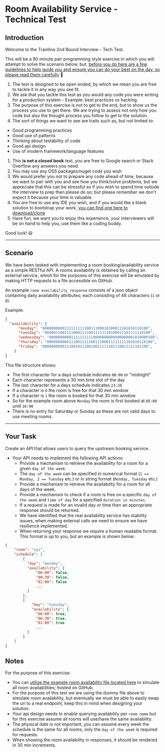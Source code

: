 # Room Availability Service - Technical Test

## Introduction

Welcome to the Trainline 2nd Round Interview - Tech Test. 

This will be a 90 minute pair programming style exercise in which you will attempt to solve the scenario below, but, <u>before you do here are a few guidelines to help guide you and ensure you can do your best on the day, so please read them carefully</u> 🙂

1. The test is designed to be open ended, by which we mean you are free to tackle it in any way you see fit.
1. We ask that you tackle this test as you would any code you were writing for a production system - Example: best practices vs hacking.
1. The purpose of this exercise is not to get to the end, but to show us the process you use to get there. We are trying to assess not only how you code but also the thought process you follow to get to the solution.
1. The sort of things we want to see are traits such as, but not limited to: 
  - Good programming practices
  - Good use of patterns
  - Thinking about testability of code
  - Good api design
  - Use of modern framework/language features
1. This **is not a closed book** test, you are free to Google search or Stack Overflow any answers you need.
1. You may use any OSS packages/nuget code you wish
1. We would prefer you not to prepare any code ahead of time, because we want to pair with you and see how you think/solve problems, but we appreciate that this can be stressful so if you wish to spend time outside the interview to prep then please do so; but please remember we don't expect it because your time is valuable.
1. You are free to use any IDE you wish, and if you would like a blank solution to bootstrap your work, [you can find one here to download/clone](https://github.com/trainlinerecruitment/starter-solution-csharp)
1. Have fun, we want you to enjoy this experience, your interviewers will be on hand to help you, use them like a coding buddy.

Good luck! 😃

---

## Scenario

We have been tasked with implementing a room booking/availability service as a simple RESTful API. A rooms availability is obtained by calling an external service, which for the purposes of this exercise will be emulated by making HTTP requests to a file accessible on GitHub.

An example `room availability response` consists of a json object containing daily availability attributes; each consisting of 48 characters (`1` or `0`).

 Example:
 ```json
 {
   "availability": {
       "monday": "000000000011111111110011100010100011101010110100",
       "tuesday": "000001100111100011110011111110100011101111110100",
       "wednesday": "000000000011111111110000000000000000001010000100",
       "thursday": "000000000011100111110011100011111111101010110100",
       "friday": "000000000011100101110010011111101110011111101100",
     }
 }
 ```

 This file structure shows:
 - The first character for a days schedule indicates `00:00` or "midnight"
 - Each character represents a 30 min time slot of the day
 - The last character for a days schedule indicates `23:30`
 - If a character is `0` the room is free for that 30 min window
 - If a character is `1` the room is booked for that 30 min window
 - So for the example room above `Monday` the room is first booked at `05:00` until `10:00`
 - There is no entry for Saturday or Sunday as these are not valid days to use meeting rooms.

---

## Your Task

 Create an API that allows users to query the upstream booking service. 
 - Your API needs to implement the following API actions:
   - Provide a mechanism to retrieve the availability for a room for a given `day of the week`. 
   - The `day of the week` can be specified in numerical format (`1 == Monday, 2 == Tuesday` etc.) or in string format (`Monday, Tuesday` etc.)
   - Provide a mechanism to retrieve the availability for a room for all days of the week.
   - Provide a mechanism to check if a room is free on a specific `day of the week` and `time of day` for a specified `duration in minutes`.
   - If a request is made for an invalid day or time then an appropriate response should be returned.
   - We have identified that the real availability service has stability issues, when making external calls we need to ensure we have resilience implemented.
   - When returning your response we require a human readable format. This format is up to you, but an example is shown below:
  ```json
  {
      "room": "xyz",
      "schedule": [
          {
            "day": "monday",
            "availability": {
                "00:00": false,
                "00:30": false,
                "01:00": false
                ...
            }
          },
          {
              "day": "tuesday",
              "availability": {
                "00:00": true,
                "00:30": true,
                "01:00": true
                ...
            }
          }
      ]
  }
  ```

## Notes

 For the purpose of this exercise:
 - You can [utilize the example room availability file located here](https://raw.githubusercontent.com/trainlinerecruitment/room-availability/main/availability.json) to simulate all room availabilities; hosted on GitHub.
 - For the purpose of this test we are using the dummy file above to simulate room availability, but eventually we must be able to easily swap the uri to a real endpoint, keep this in mind when designing your solution.
 - Your api design needs to enable querying availability per `room name` but for this exercise assume all rooms will use/have the same availability.
 - The physical date is not important, you can assume every week the schedule is the same for all rooms, only the `day of the week` is required for requests.
 - When showing the room availability in responses, it should be rendered in 30 min increments.
